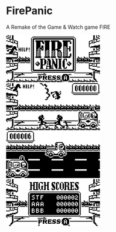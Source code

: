 # FirePanic
A Remake of the Game &amp; Watch game FIRE

<img src="/assets/FirePanic_NewTitleScreen.png" data-canonical-src="/assets/FirePanic_NewTitleScreen.png" width="256" height="128" /> <img src="/assets/FirePanic_Preview_Gameplay.png" data-canonical-src="/assets/FirePanic_Preview_Gameplay.png" width="256" height="128" /> <img src="/assets/FirePanic_DrivingZone.png" data-canonical-src="/assets/FirePanic_DrivingZone.png" width="256" height="128" /> <img src="/assets/FirePanic_HighScorePreview3.png" data-canonical-src="/assets/FirePanic_HighScorePreview3.png" width="256" height="128" />
